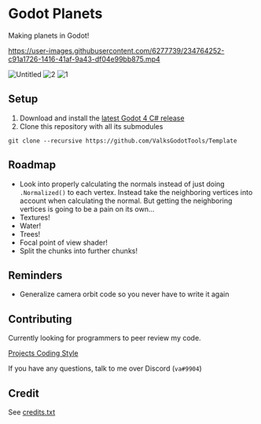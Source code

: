 # Godot Planets
Making planets in Godot!

https://user-images.githubusercontent.com/6277739/234764252-c91a1726-1416-41af-9a43-df04e99bb875.mp4

![Untitled](https://user-images.githubusercontent.com/6277739/234762377-65cb1992-0629-4bef-91c2-59e4faf6eea2.png)
![2](https://user-images.githubusercontent.com/6277739/234654822-cf03a839-d6fa-48ef-ba6d-3988e37c51f7.png)
![1](https://user-images.githubusercontent.com/6277739/234654811-2a35c727-ebdc-4a58-8427-4893b93de0dd.png)

## Setup
1. Download and install the [latest Godot 4 C# release](https://godotengine.org/)
2. Clone this repository with all its submodules
```
git clone --recursive https://github.com/ValksGodotTools/Template
```

## Roadmap
- Look into properly calculating the normals instead of just doing `.Normalized()` to each vertex. Instead take the neighboring vertices into account when calculating the normal. But getting the neighboring vertices is going to be a pain on its own...
- Textures!
- Water!
- Trees!
- Focal point of view shader!
- Split the chunks into further chunks!

## Reminders
- Generalize camera orbit code so you never have to write it again

## Contributing
Currently looking for programmers to peer review my code.

[Projects Coding Style](https://github.com/Valks-Games/sankari/wiki/Code-Style)

If you have any questions, talk to me over Discord (`va#9904`)

## Credit
See [credits.txt](https://github.com/ValksGodotTools/Template/blob/main/credits.txt)
